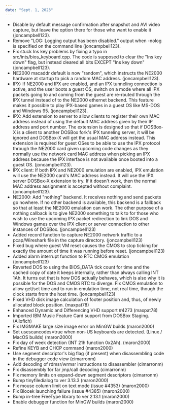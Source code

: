 ```yaml
---
date: "Sept. 1, 2023"
---
```


- Disable by default message confirmation after snapshot and AVI video
  capture, but leave the option there for those who want to enable it (joncampbell123).
- Remove "LOG: Logging output has been disabled." output when -nolog
  is specified on the command line (joncampbell123).
- Fix stuck Ins key problems by fixing a typo in src/ints/bios_keyboard.cpp.
  The code is supposed to clear the "Ins key down" flag, but instead cleared
  all bits EXCEPT "Ins key down" (joncampbell123).
- NE2000 macaddr default is now "random", which instructs the NE2000
  hardware at startup to pick a random MAC address. (joncampbell123).
- IPX: If NE2000 and IPX are enabled, and an IPX tunneling connection is
  active, and the user boots a guest OS, switch on a mode where all IPX
  packets going to and coming from the guest are re-routed through the
  IPX tunnel instead of to the NE2000 ethernet backend. This feature
  makes it possible to play IPX-based games in a guest OS like MS-DOS
  and Windows 95. (joncampbell123).
- IPX: Add extension to server to allow clients to register their own
  MAC address instead of using the default MAC address given by their
  IP address and port number. The extension is designed so that if DOSBox-X
  is a client to another DOSBox fork's IPX tunneling server, it will
  be ignored and DOSBox-X will get the usual MAC address instead. This
  extension is required for guest OSes to be able to use the IPX protocol
  through the NE2000 card given upcoming code changes as they normally
  use the network card MAC address when picking an IPX address because
  the IPX interface is not available once booted into a guest OS. (joncampbell123).
- IPX client: If both IPX and NE2000 emulation are enabled, IPX emulation
  will use the NE2000 card's MAC address instead. It will use the IPX
  server DOSBox-X extension to try. If it doesn't work, then the normal
  MAC address assignment is accepted without complaint. (joncampbell123).
- NE2000: Add "nothing" backend. It receives nothing and send packets go
  nowhere. If no other backend is available, this backend is a fallback
  so that at least the NE2000 emulation can work. The other purpose of
  a nothing callback is to give NE2000 something to talk to for those
  who wish to use the upcoming IPX packet redirection to link DOS and
  Windows games over the IPX client or server connection to other
  instances of DOSBox. (joncampbell123)
- Added record function to capture NE2000 network traffic to a
  pcap/Wireshark file in the capture directory. (joncampbell123)
- Fixed bug where guest VM reset causes the CMOS to stop ticking for
  exactly the amount of time it was running before reset. (joncampbell123)
- Added alarm interrupt function to RTC CMOS emulation (joncampbell123)
- Reverted DOS to using the BIOS_DATA tick count for time and the cached
  copy of date it keeps internally, rather than always calling INT 1Ah.
  It turns out that is how DOS actually behaves, which is also why it is
  possible for the DOS and CMOS RTC to diverge. Fix CMOS emulation to
  allow get/set time and to run in emulation time, not real time, though
  the clock starts from the host time. (joncampbell123)
- Fixed VHD disk image calculation of footer position and, thus, of newly
  allocated block position. (maxpat78)
- Enhanced Dynamic and Differencing VHD support #4273 (maxpat78)
- Imported IBM Music Feature Card support from DOSBox Staging. (Allofich)
- Fix IMGMAKE large size image error on MinGW builds (maron2000) 
- Set usescancodes=true when non-US keyboards are detected. (Linux / MacOS 
  builds) (maron2000)
- Fix day of week detection (INT 21h function 0x2Ah). (maron2000)
- Refine KEYB and CHCP command (maron2000)
- Use segment descriptor's big flag (if present) when disassembling code in
  the debugger code view (cimarronm)
- Add decoding of rdmsr/wrmsr instructions to disassembler (cimarronm)
- Fix disassembly for far jmp/call decoding (cimarronm)
- Fix memory limits on expand-down segment descriptors (cimarronm)
- Bump tinyfiledialog to ver 3.13.3 (maron2000)
- Fix mouse column limit on text mode (issue #4353) (maron2000)
- Fix Blocek launching failure (issue #4385) (maron2000)
- Bump in-tree FreeType library to ver 2.13.1 (maron2000)
- Enable debugger function for MinGW builds (maron2000)
